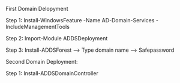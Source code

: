 First Domain Delopyment 

Step 1: Install-WindowsFeature -Name AD-Domain-Services -IncludeManagementTools

Step 2: Import-Module ADDSDeployment

Step 3: Install-ADDSForest --> Type domain name --> Safepassword

Second Domain Deployment:

Step 1: Install-ADDSDomainController
